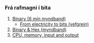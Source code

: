 ### Frá rafmagni í bita

1. [Binary (6 mín myndband)](https://www.khanacademy.org/computing/ap-computer-science-principles/computers-101/digital-data-representation/v/khan-academy-and-codeorg-binary-data)
   - [From electricity to bits (vefgrein)](https://www.khanacademy.org/computing/ap-computer-science-principles/computers-101/digital-data-representation/a/from-electricity-to-bits)
1. [Binary & Hex (myndband)](https://learn.adafruit.com/collins-lab-binary-and-hex)
1. [CPU, memory, input and output](https://www.khanacademy.org/computing/ap-computer-science-principles/computers-101/computer--components/v/khan-academy-and-codeorg-cpu-memory-input-output)
